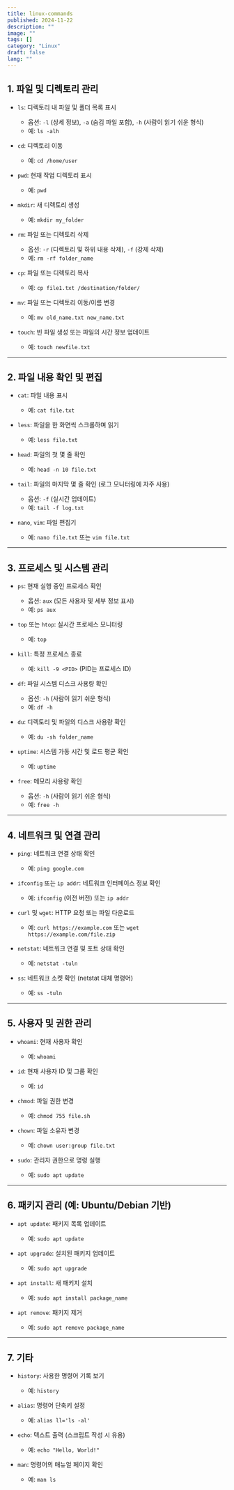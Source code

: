 ```yaml
---
title: linux-commands
published: 2024-11-22
description: ""
image: ""
tags: []
category: "Linux"
draft: false
lang: ""
---
```


## **1. 파일 및 디렉토리 관리**

- `ls`: 디렉토리 내 파일 및 폴더 목록 표시

  - 옵션: `-l` (상세 정보), `-a` (숨김 파일 포함), `-h` (사람이 읽기 쉬운 형식)
  - 예: `ls -alh`

- `cd`: 디렉토리 이동

  - 예: `cd /home/user`

- `pwd`: 현재 작업 디렉토리 표시

  - 예: `pwd`

- `mkdir`: 새 디렉토리 생성

  - 예: `mkdir my_folder`

- `rm`: 파일 또는 디렉토리 삭제

  - 옵션: `-r` (디렉토리 및 하위 내용 삭제), `-f` (강제 삭제)
  - 예: `rm -rf folder_name`

- `cp`: 파일 또는 디렉토리 복사

  - 예: `cp file1.txt /destination/folder/`

- `mv`: 파일 또는 디렉토리 이동/이름 변경

  - 예: `mv old_name.txt new_name.txt`

- `touch`: 빈 파일 생성 또는 파일의 시간 정보 업데이트
  - 예: `touch newfile.txt`

---

## **2. 파일 내용 확인 및 편집**

- `cat`: 파일 내용 표시

  - 예: `cat file.txt`

- `less`: 파일을 한 화면씩 스크롤하며 읽기

  - 예: `less file.txt`

- `head`: 파일의 첫 몇 줄 확인

  - 예: `head -n 10 file.txt`

- `tail`: 파일의 마지막 몇 줄 확인 (로그 모니터링에 자주 사용)

  - 옵션: `-f` (실시간 업데이트)
  - 예: `tail -f log.txt`

- `nano`, `vim`: 파일 편집기
  - 예: `nano file.txt` 또는 `vim file.txt`

---

## **3. 프로세스 및 시스템 관리**

- `ps`: 현재 실행 중인 프로세스 확인

  - 옵션: `aux` (모든 사용자 및 세부 정보 표시)
  - 예: `ps aux`

- `top` 또는 `htop`: 실시간 프로세스 모니터링

  - 예: `top`

- `kill`: 특정 프로세스 종료

  - 예: `kill -9 <PID>` (PID는 프로세스 ID)

- `df`: 파일 시스템 디스크 사용량 확인

  - 옵션: `-h` (사람이 읽기 쉬운 형식)
  - 예: `df -h`

- `du`: 디렉토리 및 파일의 디스크 사용량 확인

  - 예: `du -sh folder_name`

- `uptime`: 시스템 가동 시간 및 로드 평균 확인

  - 예: `uptime`

- `free`: 메모리 사용량 확인
  - 옵션: `-h` (사람이 읽기 쉬운 형식)
  - 예: `free -h`

---

## **4. 네트워크 및 연결 관리**

- `ping`: 네트워크 연결 상태 확인

  - 예: `ping google.com`

- `ifconfig` 또는 `ip addr`: 네트워크 인터페이스 정보 확인

  - 예: `ifconfig` (이전 버전) 또는 `ip addr`

- `curl` 및 `wget`: HTTP 요청 또는 파일 다운로드

  - 예: `curl https://example.com` 또는 `wget https://example.com/file.zip`

- `netstat`: 네트워크 연결 및 포트 상태 확인

  - 예: `netstat -tuln`

- `ss`: 네트워크 소켓 확인 (netstat 대체 명령어)
  - 예: `ss -tuln`

---

## **5. 사용자 및 권한 관리**

- `whoami`: 현재 사용자 확인

  - 예: `whoami`

- `id`: 현재 사용자 ID 및 그룹 확인

  - 예: `id`

- `chmod`: 파일 권한 변경

  - 예: `chmod 755 file.sh`

- `chown`: 파일 소유자 변경

  - 예: `chown user:group file.txt`

- `sudo`: 관리자 권한으로 명령 실행
  - 예: `sudo apt update`

---

## **6. 패키지 관리 (예: Ubuntu/Debian 기반)**

- `apt update`: 패키지 목록 업데이트

  - 예: `sudo apt update`

- `apt upgrade`: 설치된 패키지 업데이트

  - 예: `sudo apt upgrade`

- `apt install`: 새 패키지 설치

  - 예: `sudo apt install package_name`

- `apt remove`: 패키지 제거
  - 예: `sudo apt remove package_name`

---

## **7. 기타**

- `history`: 사용한 명령어 기록 보기

  - 예: `history`

- `alias`: 명령어 단축키 설정

  - 예: `alias ll='ls -al'`

- `echo`: 텍스트 출력 (스크립트 작성 시 유용)

  - 예: `echo "Hello, World!"`

- `man`: 명령어의 매뉴얼 페이지 확인    
  - 예: `man ls`

